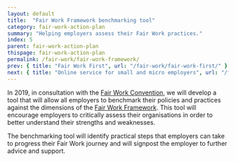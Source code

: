 ```yaml
---
layout: default
title:  "Fair Work Framework benchmarking tool"
category: fair-work-action-plan
summary: "Helping employers assess their Fair Work practices."
index: 5
parent: fair-work-action-plan
thispage: fair-work-action-plan
permalink: /fair-work/fair-work-framework/
prev: { title: "Fair Work First", url: "/fair-work/fair-work-first/" }
next: { title: "Online service for small and micro employers", url: "/fair-work/online-service/" }
---
```


In 2019, in consultation with the [Fair Work Convention](https://www.fairworkconvention.scot/), we will develop a tool that will allow all employers to benchmark their policies and practices against the dimensions of the [Fair Work Framework](https://www.fairworkconvention.scot/the-fair-work-framework/).  This tool will encourage employers to critically assess their organisations in order to better understand their strengths and weaknesses.  

The benchmarking tool will identify practical steps that employers can take to progress their Fair Work journey and will signpost the employer to further advice and support.
